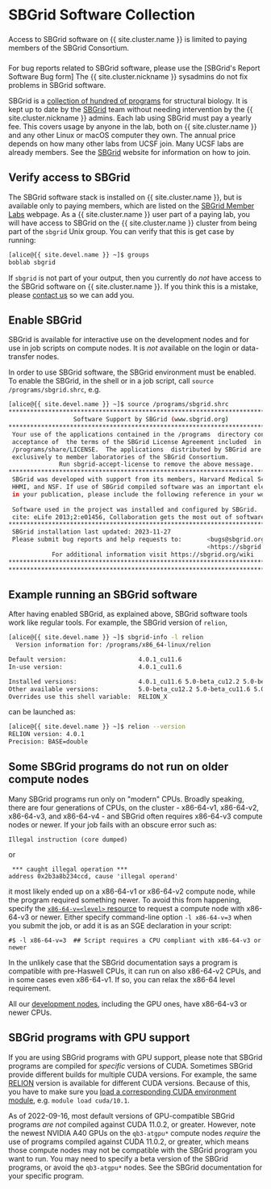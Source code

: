 # SBGrid Software Collection

<div class="alert alert-warning" role="alert" style="margin-top: 3ex" markdown="1">
Access to SBGrid software on {{ site.cluster.name }} is limited to
paying members of the SBGrid Consortium.
</div>

<div class="alert alert-warning" role="alert" style="margin-top: 3ex" markdown="1">
For bug reports related to SBGrid software, please use the [SBGrid's
Report Software Bug form] The {{ site.cluster.nickname }} sysadmins do
not fix problems in SBGrid software.
</div>

SBGrid is a [collection of hundred of programs](https://sbgrid.org/software/)
for structural biology.  It is kept up to date by the [SBGrid] team
without needing intervention by the {{ site.cluster.nickname }} admins.
Each lab using SBGrid must pay a yearly fee. This covers usage by anyone
in the lab, both on {{ site.cluster.name }} and any other Linux or macOS
computer they own. The annual price depends on how many other labs from
UCSF join. Many UCSF labs are already members.
See the [SBGrid] website for information on how to join.


## Verify access to SBGrid

The SBGrid software stack is installed on {{ site.cluster.name }}, but
is available only to paying members, which are listed on the
[SBGrid Member Labs] webpage.  As a {{ site.cluster.name }} user part
of a paying lab, you will have access to SBGrid on the
{{ site.cluster.name }} cluster from being part of the `sbgrid` Unix
group.  You can verify that this is get case by running:

<!-- code-block label="groups" -->
```sh
[alice@{{ site.devel.name }} ~]$ groups
boblab sbgrid
```

If `sbgrid` is not part of your output, then you currently do _not_
have access to the SBGrid software on {{ site.cluster.name }}.  If you
think this is a mistake, please [contact us] so we can add you.


## Enable SBGrid

SBGrid is available for interactive use on the development nodes and
for use in job scripts on compute nodes. It is _not_ available on the
login or data-transfer nodes.

In order to use SBGrid software, the SBGrid environment must be
enabled.  To enable the SBGrid, in the shell or in a job script, call
`source /programs/sbgrid.shrc`, e.g.

<!-- code-block label="sbgrid" -->
```sh
[alice@{{ site.devel.name }} ~]$ source /programs/sbgrid.shrc
********************************************************************************
                  Software Support by SBGrid (www.sbgrid.org)
********************************************************************************
 Your use of the applications contained in the /programs  directory constitutes
 acceptance of  the terms of the SBGrid License Agreement included  in the file
 /programs/share/LICENSE.  The applications  distributed by SBGrid are licensed
 exclusively to member laboratories of the SBGrid Consortium.
              Run sbgrid-accept-license to remove the above message.  
********************************************************************************
 SBGrid was developed with support from its members, Harvard Medical School,    
 HHMI, and NSF. If use of SBGrid compiled software was an important element     
 in your publication, please include the following reference in your work:      
                                                                                      
 Software used in the project was installed and configured by SBGrid.                   
 cite: eLife 2013;2:e01456, Collaboration gets the most out of software.                
********************************************************************************
 SBGrid installation last updated: 2023-11-27
 Please submit bug reports and help requests to:       <bugs@sbgrid.org>  or
                                                       <https://sbgrid.org/bugs>
            For additional information visit https://sbgrid.org/wiki
********************************************************************************
********************************************************************************
```


## Example running an SBGrid software

After having enabled SBGrid, as explained above, SBGrid software tools
work like regular tools.  For example, the SBGrid version of `relion`,

<!-- code-block label="sbgrid-info-relion" -->
```sh
[alice@{{ site.devel.name }} ~]$ sbgrid-info -l relion
  Version information for: /programs/x86_64-linux/relion

Default version:                    4.0.1_cu11.6
In-use version:                     4.0.1_cu11.6

Installed versions:                 4.0.1_cu11.6 5.0-beta_cu12.2 5.0-beta_cu11.6 5.0-beta_cu10.1 4.0.1_cu12.2 4.0.1_cu12.1 4.0.1_cu10.1_legacy 4.0.0_cu11.6 4.0.0_cu10.1_legacy 4.0.0_cu10.1 4.0-beta2_cu11.5 4.0-beta2_cu11.4.1 4.0-beta2_cu10.2 4.0-beta_cu9.2 3.1.4_cu11.8 3.1.4_cu11.6 3.1.4_cu10.1_legacy 3.1.4_cu10.1 3.1.3_cu10.2 3.1.1_cu9.2 3.0.8_cu10.1 2.1_cu8.0 1.4-randomphase3d 1.4b 1.4 1.3
Other available versions:           5.0-beta_cu12.2 5.0-beta_cu11.6 5.0-beta_cu10.1 4.0.1_cu12.2 4.0.1_cu12.1 4.0.1_cu10.1_legacy 4.0.0_cu11.6 4.0.0_cu10.1_legacy 4.0.0_cu10.1 4.0-beta2_cu11.5 4.0-beta2_cu11.4.1 4.0-beta2_cu10.2 4.0-beta_cu9.2 3.1.4_cu11.8 3.1.4_cu11.6 3.1.4_cu10.1_legacy 3.1.4_cu10.1 3.1.3_cu10.2 3.1.1_cu9.2 3.0.8_cu10.1 2.1_cu8.0 1.4-randomphase3d 1.4b 1.4 1.3 
Overrides use this shell variable:  RELION_X

```

can be launched as:

<!-- code-block label="sbgrid-relion-version" -->
```sh
[alice@{{ site.devel.name }} ~]$ relion --version
RELION version: 4.0.1 
Precision: BASE=double

```



## Some SBGrid programs do not run on older compute nodes

Many SBGrid programs run only on "modern" CPUs.  Broadly speaking,
there are four generations of CPUs, on the cluster - x86-64-v1,
x86-64-v2, x86-64-v3, and x86-64-v4 - and SBGrid often requires
x86-64-v3 compute nodes or newer.  If your job fails with an obscure
error such as:

```plain
Illegal instruction (core dumped)
```

or

```plain
 *** caught illegal operation ***
address 0x2b3a8b234ccd, cause 'illegal operand'
```

it most likely ended up on a x86-64-v1 or x86-64-v2 compute node,
while the program required something newer.  To avoid this from
happening, specify the [`x86-64-v=<level>` resource] to request a
compute node with x86-64-v3 or newer.  Either specify command-line
option `-l x86-64-v=3` when you submit the job, or add it is as an SGE
declaration in your script:

```plain
#$ -l x86-64-v=3  ## Script requires a CPU compliant with x86-64-v3 or newer
```

In the unlikely case that the SBGrid documentation says a program is
compatible with pre-Haswell CPUs, it can run on also x86-64-v2 CPUs,
and in some cases even x86-64-v1. If so, you can relax the x86-64
level requirement.

All our [development nodes](/hpc/about/specs.html#development-nodes),
including the GPU ones, have x86-64-v3 or newer CPUs.


## SBGrid programs with GPU support

If you are using SBGrid programs with GPU support, please note that
SBGrid programs are compiled for _specific_ versions of
CUDA. Sometimes SBGrid provide different builds for multiple CUDA
versions.  For example, the same [RELION] version is available for
different CUDA versions.  Because of this, you have to make sure you
[load a corresponding CUDA environment
module](/hpc/scheduler/gpu.html#running-gpu-applications),
e.g. `module load cuda/10.1`.

As of 2022-09-16, most default versions of GPU-compatible SBGrid
programs _are not_ compiled against CUDA 11.0.2, or greater.  However,
note the newest NVIDIA A40 GPUs on the `qb3-atgpu*` compute nodes
_require_ the use of programs compiled against CUDA 11.0.2, or
greater, which means those compute nodes may not be compatible with
the SBGrid program you want to run.  You may need to specify a beta
version of the SBGrid programs, or avoid the `qb3-atgpu*` nodes. See
the SBGrid documentation for your specific program.


[SBGrid]: https://sbgrid.org/
[SBGrid Member Labs]: https://sbgrid.org/members/order/-institutions/
[SBGrid's Report Software Bug form]: https://sbgrid.org/help/?tab=bug
[RELION]: https://www.sbgrid.org/software/titles/relion/
[contact us]: /hpc/about/contact.html
[`x86-64-v=<level>` resource]: /hpc/scheduler/submit-jobs.html#cpu-architecture-generation--l-x86-64-vlevel
<style>
dt {
  margin-top: 1ex;
}
</style>  
